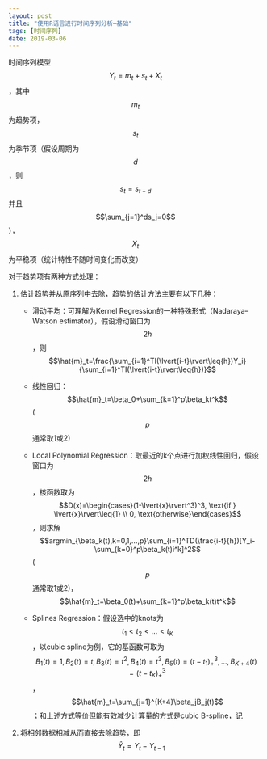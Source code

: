 ```yaml
---
layout: post
title: "使用R语言进行时间序列分析—基础"
tags: [时间序列]
date: 2019-03-06
---
```


时间序列模型$$Y_t=m_t+s_t+X_t$$，其中$$m_t$$为趋势项，$$s_t$$为季节项（假设周期为$$d$$，则$$s_t=s_{t+d}$$并且$$\sum_{j=1}^ds_j=0$$），$$X_t$$为平稳项（统计特性不随时间变化而改变）

对于趋势项有两种方式处理：

1. 估计趋势并从原序列中去除，趋势的估计方法主要有以下几种：

   - 滑动平均：可理解为Kernel Regression的一种特殊形式（Nadaraya–Watson estimator），假设滑动窗口为$$2h$$，则$$\hat{m}_t=\frac{\sum_{i=1}^TI(\lvert{i-t}\rvert\leq{h})Y_i}{\sum_{i=1}^TI(\lvert{i-t}\rvert\leq{h})}$$

   - 线性回归：$$\hat{m}_t=\beta_0+\sum_{k=1}^p\beta_kt^k$$($$p$$通常取1或2)

   - Local Polynomial Regression：取最近的k个点进行加权线性回归，假设窗口为$$2h$$，核函数取为$$D(x)=\begin{cases}(1-\lvert{x}\rvert^3)^3, \text{if } \lvert{x}\rvert\leq{1} \\ 0, \text{otherwise}\end{cases}$$，则求解$$argmin_{\beta_k(t),k=0,1,...,p}\sum_{i=1}^TD(\frac{i-t}{h})[Y_i-\sum_{k=0}^p\beta_k(t)i^k]^2$$($$p$$通常取1或2)，$$\hat{m}_t=\beta_0(t)+\sum_{k=1}^p\beta_k(t)t^k$$

   - Splines Regression：假设选中的knots为$$t_1<t_2<...<t_K$$，以cubic spline为例，它的基函数可取为$$B_1(t)=1,B_2(t)=t,B_3(t)=t^2,B_4(t)=t^3,B_5(t)=(t-t_1)^3_+,...,B_{K+4}(t)=(t-t_K)^3_+$$，$$\hat{m}_t=\sum_{j=1}^{K+4}\beta_jB_j(t)$$；和上述方式等价但能有效减少计算量的方式是cubic B-spline，记

2. 将相邻数据相减从而直接去除趋势，即$$\hat{Y}_t=Y_t-Y_{t-1}$$
